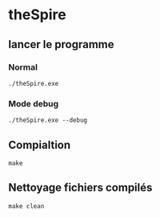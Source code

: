 # theSpire

## lancer le programme

### Normal
```
./theSpire.exe
```

### Mode debug
```
./theSpire.exe --debug
```


## Compialtion
```
make
```

## Nettoyage fichiers compilés
```
make clean
```